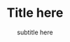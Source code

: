 ---
layout: post
title: Title here
subtitle: subtitle here
cover-img: /assets/img/
thumbnail-img: /assets/img/
share-img: /assets/img/
gh-repo: github repo
gh-badge: [star, fork, follow]
tags: [tags, ]
---